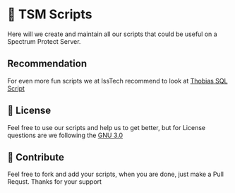 # :robot: TSM Scripts
Here will we create and maintain all our scripts that could be useful on a Spectrum Protect Server.

## Recommendation
For even more fun scripts we at IssTech recommend to look at [Thobias SQL Script](https://github.com/thobiast/tsm_sql)

## :scroll: License
Feel free to use our scripts and help us to get better, but for License questions are we following the [GNU 3.0](./LICENSE)

## :superhero: Contribute
Feel free to fork and add your scripts, when you are done, just make a Pull Requst.
Thanks for your support
